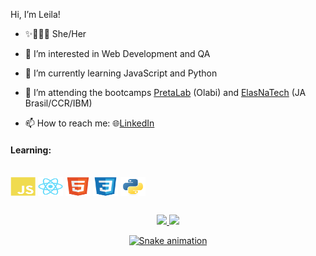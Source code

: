  Hi, I’m Leila!
 
- ✨👩🏽‍💻 She/Her

- 👀 I’m interested in Web Development and QA

- 🌱 I’m currently learning JavaScript and Python

- 👯 I’m attending the bootcamps [PretaLab](https://www.pretalab.com) (Olabi) and [ElasNaTech](https://jabrasil.org.br/institutoccr-elasnatech) (JA Brasil/CCR/IBM)

- 📫 How to reach me: 🌐[LinkedIn](https://www.linkedin.com/in/leila-s-menezes)


<h4> Learning: </h4>
<div style="display: inline_block"><br>
  <img align="center" title=JavaScript alt="Leila-Js" height="30" width="40" src="https://raw.githubusercontent.com/devicons/devicon/master/icons/javascript/javascript-plain.svg">
  <img align="center" title=React alt="Leila-React" height="30" width="40" src="https://raw.githubusercontent.com/devicons/devicon/master/icons/react/react-original.svg">
  <img align="center" title=HTML5 alt="Leila-HTML" height="30" width="40" src="https://raw.githubusercontent.com/devicons/devicon/master/icons/html5/html5-original.svg">
  <img align="center" title=CSS3 alt="Leila-CSS" height="30" width="40" src="https://raw.githubusercontent.com/devicons/devicon/master/icons/css3/css3-original.svg">
  <img align="center" title=Python alt="Leila-Python" height="30" width="40" src="https://raw.githubusercontent.com/devicons/devicon/master/icons/python/python-original.svg">
</div>

##

<div align="center">
  <a href="https://github.com/leidevsan">
  <img height="150em" src="https://github-readme-stats.vercel.app/api?username=leidevsan&show_icons=true&theme=merko&include_all_commits=true&count_private=true"/>
  <img height="150em" src="https://github-readme-stats.vercel.app/api/top-langs/?username=leidevsan&layout=compact&langs_count=7&theme=merko"/>
  
  ![Snake animation](https://github.com/leidevsan/leidevsan/blob/output/github-contribution-grid-snake.svg)
  
</div>

